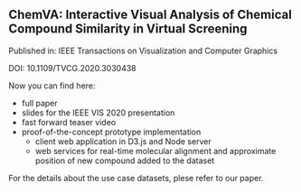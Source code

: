 ## ChemVA: Interactive Visual Analysis of Chemical Compound Similarity in Virtual Screening ##

Published in: IEEE Transactions on Visualization and Computer Graphics

DOI: 10.1109/TVCG.2020.3030438

Now you can find here:
* full paper
* slides for the IEEE VIS 2020 presentation
* fast forward teaser video
* proof-of-the-concept prototype implementation
	* client web application in D3.js and Node server
	* web services for real-time molecular alignment and approximate position of new compound added to the dataset

For the details about the use case datasets, plese refer to our paper.